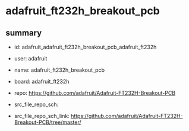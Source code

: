 # adafruit_ft232h_breakout_pcb
 
## summary 
* id: adafruit_adafruit_ft232h_breakout_pcb_adafruit_ft232h
* user: adafruit
* name: adafruit_ft232h_breakout_pcb
* board: adafruit_ft232h
* repo: https://github.com/adafruit/Adafruit-FT232H-Breakout-PCB



* src_file_repo_sch: 
* src_file_repo_sch_link: https://github.com/adafruit/Adafruit-FT232H-Breakout-PCB/tree/master/






